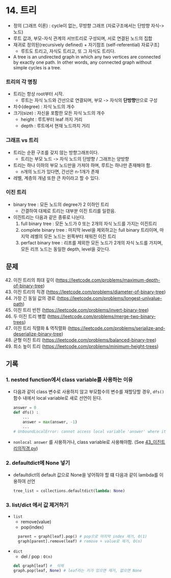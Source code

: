 # 14. 트리

- 정의 (그래프 이론) : cycle이 없는, 무방향 그래프 (자료구조에서는 단방향 자식->노드)
- 루트 값과, 부모-자식 관계의 서브트리로 구성되며, 서로 연결된 노드의 집합
- 재귀로 정의된(recursively defined) + 자기참조 (self-referential) 자료구조]
  - 루트도 트리고, 자식도 트리고, 또 그 자식도 트리다.
- A tree is an undirected graph in which any two vertices are connected by exactly one path. In other words, any connected graph without simple cycles is a tree.

### 트리의 각 명칭

- 트리는 항상 root부터 시작.
  - 루트는 자식 노드와 간선으로 연결되며, 부모 -> 자식의 **단방향**만으로 구성
- 차수(degree) : 자식 노드의 개수
- 크기(size) : 자신을 포함한 모든 자식 노드의 개수
  - height : 루트부터 leaf 까지 거리
  - depth : 루트에서 현재 노드까지 거리

### 그래프 vs 트리

- 트리는 순환 구조를 갖지 않는 방향그래프이다.
  - 트리는 부모 노드 -> 자식 노드의 단뱡향 / 그래프는 양방향
- 트리는 하나 이하의 부모 노드만을 가져야 하며, 루트는 하나만 존재해야 함.
  - n개의 노드가 있다면, 간선은 n-1개가 존재
- 레벨, 계층의 개념 또한 큰 차이라고 할 수 있다.

### 이진 트리

- binary tree : 모든 노드의 degree가 2 이하인 트리
  - 간결하여 대체로 트리는 대부분 이진 트리를 일컫음.
- 이진트리는 다음과 같은 종류로 나뉜다.
  1. full binary tree : 모든 노드가 0 또는 2개의 자식 노드를 가지는 이진트리
  2. complete binary tree : 마지막 level을 제외하고는 full binary 트리이며, 마지막 레벨의 모든 노드는 왼쪽부터 채워진 이진 트리
  3. perfact binary tree : 리프를 제외한 모든 노드가 2개의 자식 노드를 가지며, 모든 리프 노드는 동일한 depth, level을 갖는다.

## 문제

42. 이진 트리의 최대 깊이 (https://leetcode.com/problems/maximum-depth-of-binary-tree)
43. 이진 트리의 직경 (https://leetcode.com/problems/diameter-of-binary-tree)
44. 가장 긴 동일 값의 경로 (https://leetcode.com/problems/longest-univalue-path)
45. 이진 트리 반전 (https://leetcode.com/problems/invert-binary-tree)
46. 두 이진 트리 병합 (https://leetcode.com/problems/merge-two-binary-trees)
47. 이진 트리 직렬화 & 역직렬화 (https://leetcode.com/problems/serialize-and-deserialize-binary-tree)
48. 균형 이진 트리 (https://leetcode.com/problems/balanced-binary-tree)
49. 최소 높이 트리 (https://leetcode.com/problems/minimum-height-trees)

## 기록

### 1. nested function에서 class variable를 사용하는 이유

- 다음과 같이 class 변수로 사용하지 않고 부모함수의 변수를 재할당할 경우, `dfs()` 함수 내에서 local variable로 새로 선언이 된다.

  ```python
  answer = 0
  def dfs() :
      ...
      answer = max(answer, -1)
      ...
  # UnboundLocalError: cannot access local variable 'answer' where it is not associated with a value
  ```

- `nonlocal answer` 를 사용하거나, class variable로 사용해야함. (See [43\_이진트리의직경.py](./43_이진트리의직경.py))

### 2. defaultdict에 None 넣기

- defaultdict의 default 값으로 None을 넣어줘야 할 떄 다음과 같이 lambda를 이용하여 선언

  ```python
  tree_list = collections.defaultdict(lambda: None)
  ```

### 3. list/dict 에서 값 제거하기

- `list`
  - remove(value)
  - pop(index)
  ```python
    parent = graph[leaf].pop() # pop으로 마지막 index 제거, O(1)
    graph[parent].remove(leaf) # remove + value로 제거, O(n)
  ```
- `dict`
  - del / pop : `O(n)`
  ```python
  del graph[leaf] #  삭제
  graph.pop(leaf, None) # leaf라는 키가 있으면 제거, 없으면 None
  ```
